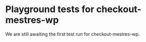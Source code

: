 # Playground tests for checkout-mestres-wp
We are still awaiting the first test run for checkout-mestres-wp.
